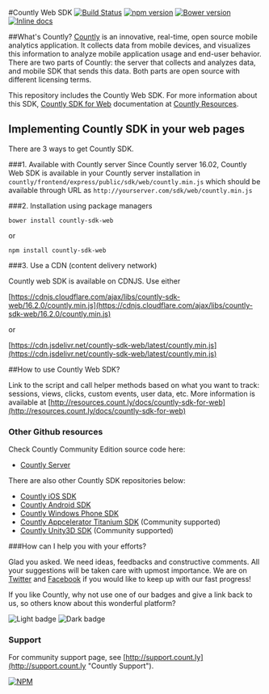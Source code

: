 #Countly Web SDK [![Build Status](https://api.travis-ci.org/Countly/countly-sdk-web.png)](https://travis-ci.org/Countly/countly-sdk-web) [![npm version](https://badge.fury.io/js/countly-sdk-web.svg)](https://badge.fury.io/js/countly-sdk-web) [![Bower version](https://badge.fury.io/bo/countly-sdk-web.svg)](https://badge.fury.io/bo/countly-sdk-web) [![Inline docs](http://inch-ci.org/github/Countly/countly-sdk-web.svg?branch=master)](http://inch-ci.org/github/Countly/countly-sdk-web)

##What's Countly?
[Countly](http://count.ly) is an innovative, real-time, open source mobile analytics application. 
It collects data from mobile devices, and visualizes this information to analyze mobile application 
usage and end-user behavior. There are two parts of Countly: the server that collects and analyzes data, 
and mobile SDK that sends this data. Both parts are open source with different licensing terms.

This repository includes the Countly Web SDK. For more information about this SDK, [Countly SDK for Web](http://resources.count.ly/v1.0/docs/countly-sdk-for-web) documentation at [Countly Resources](http://resources.count.ly).

## Implementing Countly SDK in your web pages

There are 3 ways to get Countly SDK.

###1. Available with Countly server
Since Countly server 16.02, Countly Web SDK is available in your Countly server installation in `countly/frontend/express/public/sdk/web/countly.min.js` which should be available through URL as `http://yourserver.com/sdk/web/countly.min.js`

###2. Installation using package managers

    bower install countly-sdk-web
or

    npm install countly-sdk-web
    
###3. Use a CDN (content delivery network)

Countly web SDK is available on CDNJS. Use either

[https://cdnjs.cloudflare.com/ajax/libs/countly-sdk-web/16.2.0/countly.min.js](https://cdnjs.cloudflare.com/ajax/libs/countly-sdk-web/16.2.0/countly.min.js)

or

[https://cdn.jsdelivr.net/countly-sdk-web/latest/countly.min.js](https://cdn.jsdelivr.net/countly-sdk-web/latest/countly.min.js)

##How to use Countly Web SDK?

Link to the script and call helper methods based on what you want to track: sessions, views, clicks, custom events, user data, etc. More information is available at [http://resources.count.ly/docs/countly-sdk-for-web](http://resources.count.ly/docs/countly-sdk-for-web)


### Other Github resources ###

Check Countly Community Edition source code here: 

- [Countly Server](https://github.com/Countly/countly-server)

There are also other Countly SDK repositories below:

- [Countly iOS SDK](https://github.com/Countly/countly-sdk-ios)
- [Countly Android SDK](https://github.com/Countly/countly-sdk-android)
- [Countly Windows Phone SDK](https://github.com/Countly/countly-sdk-windows-phone)
- [Countly Appcelerator Titanium SDK](https://github.com/euforic/Titanium-Count.ly) (Community supported)
- [Countly Unity3D SDK](https://github.com/Countly/countly-sdk-unity) (Community supported)

###How can I help you with your efforts?

Glad you asked. We need ideas, feedbacks and constructive comments. All your suggestions will be taken care with upmost importance. We are on [Twitter](http://twitter.com/gocountly) and [Facebook](http://www.facebook.com/Countly) if you would like to keep up with our fast progress!

If you like Countly, why not use one of our badges and give a link back to us, so others know about this wonderful platform? 

![Light badge](https://count.ly/wp-content/uploads/2014/10/countly_badge_5.png)  ![Dark badge](https://count.ly/wp-content/uploads/2014/10/countly_badge_6.png)

### Support

For community support page, see [http://support.count.ly](http://support.count.ly "Countly Support").

[![NPM](https://nodei.co/npm/countly-sdk-web.png?downloads=true&downloadRank=true&stars=true)](https://nodei.co/npm/countly-sdk-web/)


